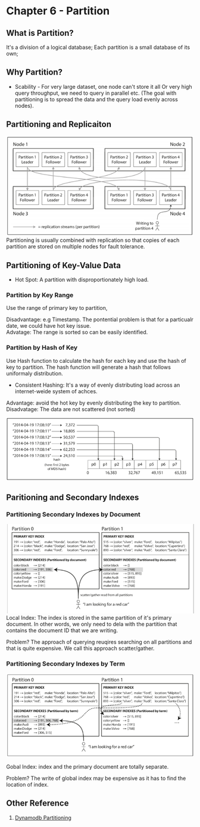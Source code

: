 # Chapter 6 - Partition  
## What is Partition?  
It's a division of a logical database; Each partition is a small database of its own;   
## Why Partition?  
* Scability - For very large dataset, one node can't store it all Or very high query throughput, we need to query in parallel etc. (The goal with partitioning is to spread the data and the query load evenly across nodes).
  
## Partitioning and Replicaiton  
![6-1 Combining replication and partitioning](https://github.com/HUAZHEYINy/NOTE/blob/master/images/Data-intensive-App/6-1%20Combining%20Replication%20and%20Partitioning.png)    
Partitioning is usually combined with replication so that copies of each partition are stored on multiple nodes for fault tolerance.
  
## Partitioning of Key-Value Data  
* Hot Spot: A partition with disproportionately high load.  

### Partition by Key Range  
Use the range of primary key to partition,   

Disadvantage: e.g Timestamp. The pontential problem is that for a particualr date, we could have hot key issue.  
Advatage: The range is sorted so can be easily identified.  

### Partition by Hash of Key  
Use Hash function to calculate the hash for each key and use the hash of key to partition. The hash function will generate a hash that follows uniformaly distribution.     
* Consistent Hashing: It's a way of evenly distributing load across an internet-weide system of achces.  
  
Advantage: avoid the hot key by evenly distributing the key to partition.  
Disadvatage: The data are not scattered (not sorted)  

![6-3 Partition by hash of key](https://github.com/HUAZHEYINy/NOTE/blob/master/images/Data-intensive-App/6-3%20Partitoning%20by%20hash%20of%20key.png)  

## Paritioning and Secondary Indexes  
  
### Partitioning Secondary Indexes by Document  
![6-4 Partitioning secondary indexes by document](https://github.com/HUAZHEYINy/NOTE/blob/master/images/Data-intensive-App/6-4%20Partitioning%20secondary%20indexes%20by%20document.png)  
Local Index: The index is stored in the same partition of it's primary document. In other words, we only need to dela with the partition that contains the document ID that we are writing.  
  
Problem? The approach of querying reuqires searching on all partitions and that is quite expensive. We call this approach scatter/gather. 

### Partitioning Secondary Indexes by Term  
 ![6-5 Partitioning secondary indexes by term](https://github.com/HUAZHEYINy/NOTE/blob/master/images/Data-intensive-App/6-5%20Partitioning%20secondary%20indexes%20by%20term.png)  
 
Gobal Index: index and the primary document are totally separate.  
  
Problem? The write of global index may be expensive as it has to find the location of index.
  

  
## Other Reference  
1. [Dynamodb Partitioning](https://docs.aws.amazon.com/amazondynamodb/latest/developerguide/HowItWorks.Partitions.html)
